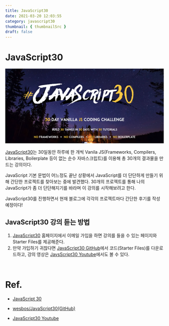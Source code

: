 ```yaml
---
title: JavaScript30
date: 2021-03-20 12:03:55
category: javascript30
thumbnail: { thumbnailSrc }
draft: false
---
```


# JavaScript30

<img src="./image/javascript30.png"  width="800"/>

[JavaScript30](https://javascript30.com/)는 30일동안 하루에 한 개씩 Vanila JS(Frameworks, Compilers, Libraries, Boilerplate 등이 없는 순수 자바스크립트)를 이용해 총 30개의 결과물을 만드는 강의이다.

JavaScript 기본 문법이 어느정도 끝난 상황에서 JavaScript를 더 단단하게 만들기 위해 간단한 프로젝트를 찾아보는 중에 발견했다. 30개의 프로젝트를 통해 나의 JavaScript가 좀 더 단단해지기를 바라며 이 강의를 시작해보려고 한다.

JavaScript30를 진행하면서 현재 블로그에 각각의 프로젝트마다 간단한 후기를 작성 예정이다!

## JavaScript30 강의 듣는 방법

1. [JavaScript30](https://javascript30.com/) 홈페이지에서 이메일 가입을 하면 강의를 들을 수 있는 페이지와 Starter Files를 제공해준다.
2. 만약 가입하기 귀찮다면 [JavaScript30 GitHub](https://github.com/wesbos/JavaScript30)에서 코드(Starter Files)를 다운로드하고, 강의 영상은 [JavsScript30 Youtube](https://www.youtube.com/playlist?list=PLu8EoSxDXHP6CGK4YVJhL_VWetA865GOH)에서도 볼 수 있다.

</br>

# Ref.

- [JavaScript 30](https://javascript30.com/)

- [wesbos/JavaScript30(GitHub)](https://github.com/wesbos/JavaScript30)

- [JavaScript30 Youtube](https://www.youtube.com/playlist?list=PLu8EoSxDXHP6CGK4YVJhL_VWetA865GOH)
